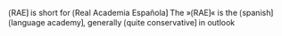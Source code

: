 ⟮RAE⟯ is short for ⟮Real Academia Española⟯
The »⟮RAE⟯« is the ⟮spanish⟯ ⟮language academy⟯, generally ⟮quite conservative⟯ in outlook 